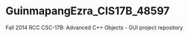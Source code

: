 GuinmapangEzra_CIS17B_48597
===========================

Fall 2014 RCC CSC-17B: Advanced C++ Objects - GUI project repository

